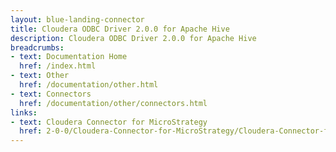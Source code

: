 ```yaml
---
layout: blue-landing-connector
title: Cloudera ODBC Driver 2.0.0 for Apache Hive
description: Cloudera ODBC Driver 2.0.0 for Apache Hive
breadcrumbs:
- text: Documentation Home
  href: /index.html
- text: Other
  href: /documentation/other.html
- text: Connectors
  href: /documentation/other/connectors.html
links:
- text: Cloudera Connector for MicroStrategy
  href: 2-0-0/Cloudera-Connector-for-MicroStrategy/Cloudera-Connector-for-MicroStrategy.html
---
```

